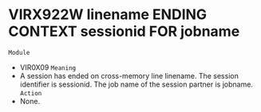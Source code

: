 # VIRX922W linename ENDING CONTEXT sessionid FOR jobname
`Module`
- VIR0X09
`Meaning`
- A session has ended on cross-memory line linename. The session identifier is sessionid. The job name of the session partner is jobname.
`Action`
- None.
